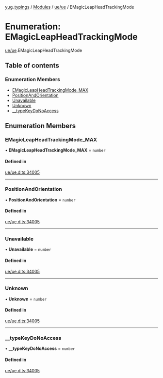 [yug_typings](../README.md) / [Modules](../modules.md) / [ue/ue](../modules/ue_ue.md) / EMagicLeapHeadTrackingMode

# Enumeration: EMagicLeapHeadTrackingMode

[ue/ue](../modules/ue_ue.md).EMagicLeapHeadTrackingMode

## Table of contents

### Enumeration Members

- [EMagicLeapHeadTrackingMode\_MAX](ue_ue.EMagicLeapHeadTrackingMode.md#emagicleapheadtrackingmode_max)
- [PositionAndOrientation](ue_ue.EMagicLeapHeadTrackingMode.md#positionandorientation)
- [Unavailable](ue_ue.EMagicLeapHeadTrackingMode.md#unavailable)
- [Unknown](ue_ue.EMagicLeapHeadTrackingMode.md#unknown)
- [\_\_typeKeyDoNoAccess](ue_ue.EMagicLeapHeadTrackingMode.md#__typekeydonoaccess)

## Enumeration Members

### EMagicLeapHeadTrackingMode\_MAX

• **EMagicLeapHeadTrackingMode\_MAX** = `number`

#### Defined in

[ue/ue.d.ts:34005](https://github.com/YugMetaverse/yug_typings/blob/b7d9b19/ue/ue.d.ts#L34005)

___

### PositionAndOrientation

• **PositionAndOrientation** = `number`

#### Defined in

[ue/ue.d.ts:34005](https://github.com/YugMetaverse/yug_typings/blob/b7d9b19/ue/ue.d.ts#L34005)

___

### Unavailable

• **Unavailable** = `number`

#### Defined in

[ue/ue.d.ts:34005](https://github.com/YugMetaverse/yug_typings/blob/b7d9b19/ue/ue.d.ts#L34005)

___

### Unknown

• **Unknown** = `number`

#### Defined in

[ue/ue.d.ts:34005](https://github.com/YugMetaverse/yug_typings/blob/b7d9b19/ue/ue.d.ts#L34005)

___

### \_\_typeKeyDoNoAccess

• **\_\_typeKeyDoNoAccess** = `number`

#### Defined in

[ue/ue.d.ts:34005](https://github.com/YugMetaverse/yug_typings/blob/b7d9b19/ue/ue.d.ts#L34005)
